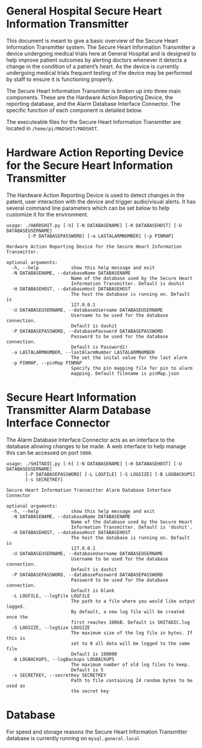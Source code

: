 # General Hospital Secure Heart Information Transmitter

This document is meant to give a basic overview of the Secure Heart Information Transmitter system.  The Secure Heart Information Transmitter a device undergoing medical trials here at General Hospital and is designed to help improve patient outcomes by alerting doctors whenever it detects a change in the condition of a patient’s heart.  As the device is currently undergoing medical trials frequent testing of the device may be performed by staff to ensure it is functioning properly.

The Secure Heart Information Transmitter is broken up into three main components.  These are the Hardware Action Reporting Device, the reporting database, and the Alarm Database Interface Connector.  The specific function of each component is detailed below.

The executeable files for the Secure Heart Information Transmitter are located in `/home/pi/MADSHIT/MADSHIT`.

# Hardware Action Reporting Device for the Secure Heart Information Transmitter 

The Hardware Action Reporting Device is used to detect changes in the patent, user interaction with the device and trigger audio/visual alerts.  It has several command line parameters which can be set below to help customize it for the environment.  

```
usage: ./HARDSHIT.py [-h] [-N DATABASENAME] [-H DATABASEHOST] [-U DATABASEUSERNAME]
        [-P DATABASEPASSWORD] [-a LASTALARMNUMBER] [-p PINMAP]

Hardware Action Reporting Device for the Secure Heart Information Transmitter.

optional arguments:
  -h, --help            show this help message and exit
  -N DATABASENAME, --databaseName DATABASENAME
                        Name of the database used by the Secure Heart
                        Information Transmitter. Default is doshit
  -H DATABASEHOST, --databaseHost DATABASEHOST
                        The host the database is running on. Default is
                        127.0.0.1
  -U DATABASEUSERNAME, --databaseUsername DATABASEUSERNAME
                        Username to be used for the database connection.
                        Default is dashit
  -P DATABASEPASSWORD, --databasePassword DATABASEPASSWORD
                        Password to be used for the database connection.
                        Default is Password1!
  -a LASTALARMNUMBER, --lastAlarmNumber LASTALARMNUMBER
                        The set the inital value for the last alarm
  -p PINMAP, --pinMap PINMAP
                        Specify the pin mapping file for pin to alarm
                        mapping. Default filename is pinMap.json
```

# Secure Heart Information Transmitter Alarm Database Interface Connector

The Alarm Database Interface Connector acts as an interface to the database allowing changes to be made.  A web interface to help manage this can be accessed on port `5000`.

```
usage: ./SHITADIC.py [-h] [-N DATABASENAME] [-H DATABASEHOST] [-U DATABASEUSERNAME]
       [-P DATABASEPASSWORD] [-L LOGFILE] [-S LOGSIZE] [-B LOGBACKUPS]
       [-s SECRETKEY]

Secure Heart Information Transmitter Alarm Database Interface Connector

optional arguments:
  -h, --help            show this help message and exit
  -N DATABASENAME, --databaseName DATABASENAME
                        Name of the database used by the Secure Heart
                        Information Transmitter. Default is 'doshit'.
  -H DATABASEHOST, --databaseHost DATABASEHOST
                        The host the database is running on. Default is
                        127.0.0.1
  -U DATABASEUSERNAME, --databaseUsername DATABASEUSERNAME
                        Username to be used for the database connection.
                        Default is dashit
  -P DATABASEPASSWORD, --databasePassword DATABASEPASSWORD
                        Password to be used for the database connection.
                        Default is blank
  -L LOGFILE, --logFile LOGFILE
                        The path to a file where you would like output logged.
                        By default, a new log file will be created once the
                        first reaches 100kB. Default is SHITADIC.log
  -S LOGSIZE, --logSize LOGSIZE
                        The maximum size of the log file in bytes. If this is
                        set to 0 all data will be logged to the same file
                        Default is 100000
  -B LOGBACKUPS, --logBackups LOGBACKUPS
                        The maximum number of old log files to keep.
                        Default is 5
  -s SECRETKEY, --secretKey SECRETKEY
                        Path to file containing 24 random bytes to be used as
                        the secret key
```

# Database

For speed and storage reasons the Secure Heart Information Transmitter database is currently running on `mysql.general.local`
